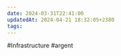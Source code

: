 ```yaml
---
date: 2024-03-31T22:41:00
updatedAt: 2024-04-21 18:32:05+2380
tags: 
---
```

#Infrastructure 
#argent 